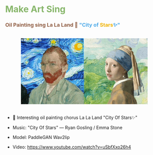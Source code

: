 # <font color=#87b66a>Make Art Sing</font>
### <font color=#905e44>Oil Painting sing La La Land 🌱 </font><font color=#4faae8>"City of <font color=#efb303>Stars</font>✨"</font>

<br />
<div align=center><img src="./sing.gif" width="80%"></div>
<br />

- 🥳 Interesting oil painting chorus La La Land "City Of Stars✨" 

- Music: "City Of Stars" — Ryan Gosling / Emma Stone 

- Model: PaddleGAN Wav2lip

- Video: https://www.youtube.com/watch?v=uSbfXxo26h4
